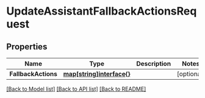 # UpdateAssistantFallbackActionsRequest

## Properties

Name | Type | Description | Notes
------------ | ------------- | ------------- | -------------
**FallbackActions** | [**map[string]interface{}**](.md) |  | [optional] 

[[Back to Model list]](../README.md#documentation-for-models) [[Back to API list]](../README.md#documentation-for-api-endpoints) [[Back to README]](../README.md)


